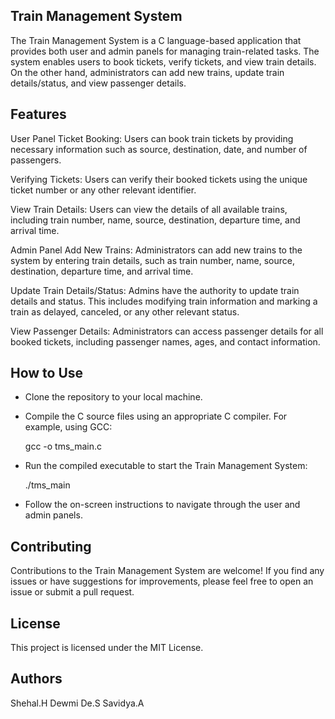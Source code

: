 ## Train Management System

The Train Management System is a C language-based application that provides both user and admin panels for managing train-related tasks. The system enables users to book tickets, verify tickets, and view train details. On the other hand, administrators can add new trains, update train details/status, and view passenger details.

## Features

User Panel
Ticket Booking: Users can book train tickets by providing necessary information such as source, destination, date, and number of passengers.

Verifying Tickets: Users can verify their booked tickets using the unique ticket number or any other relevant identifier.

View Train Details: Users can view the details of all available trains, including train number, name, source, destination, departure time, and arrival time.

Admin Panel
Add New Trains: Administrators can add new trains to the system by entering train details, such as train number, name, source, destination, departure time, and arrival time.

Update Train Details/Status: Admins have the authority to update train details and status. This includes modifying train information and marking a train as delayed, canceled, or any other relevant status.

View Passenger Details: Administrators can access passenger details for all booked tickets, including passenger names, ages, and contact information.

## How to Use

- Clone the repository to your local machine.

- Compile the C source files using an appropriate C compiler. For example, using GCC:

    gcc -o tms_main.c

- Run the compiled executable to start the Train Management System:

    ./tms_main

- Follow the on-screen instructions to navigate through the user and admin panels.

## Contributing

Contributions to the Train Management System are welcome! If you find any issues or have suggestions for improvements, please feel free to open an issue or submit a pull request.

## License

This project is licensed under the MIT License.

## Authors

Shehal.H
Dewmi De.S
Savidya.A

